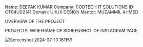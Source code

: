 Name: DEEPAK KUMAR
Company: CODTECH IT SOLUTIONS
ID: CT04UD2141
Domain: UI/UX DESIGN
Mentor: MUZAMMIL AHMED


OVERVIEW OF THE PROJECT

PROJECTS: WIREFRAME OF SCREENSHOT OF INSTAGRAM PAGE

![Screenshot 2024-07-10 161159](https://github.com/DEEPAKKUMAR-create/CODTECH-Task1/assets/175209859/dc049001-de5a-448f-8f9a-5cf5b0941b33)
